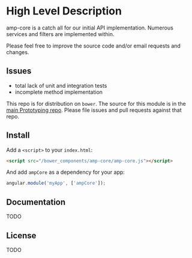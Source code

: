 # High Level Description

amp-core is a catch all for our initial API implementation. Numerous services and filters are implemented within.

Please feel free to improve the source code and/or email requests and changes.

## Issues
<ul> 
	<li>total lack of unit and integration tests</li>
	<li>incomplete method implementation</li>
</ul>

This repo is for distribution on `bower`. The source for this module is in the
[main Prototyping repo](https://gitorious.poc.currdc.net/prototyping/amp-core/source).
Please file issues and pull requests against that repo.

## Install

Add a `<script>` to your `index.html`:

```html
<script src="/bower_components/amp-core/amp-core.js"></script>
```

And add `ampCore` as a dependency for your app:

```javascript
angular.module('myApp', ['ampCore']);
```

## Documentation

TODO

## License

TODO
